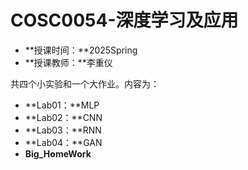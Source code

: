 # COSC0054-深度学习及应用

- **授课时间：**2025Spring
- **授课教师：**李重仪

共四个小实验和一个大作业。内容为：

- **Lab01：**MLP
- **Lab02：**CNN
- **Lab03：**RNN
- **Lab04：**GAN
- **Big_HomeWork**